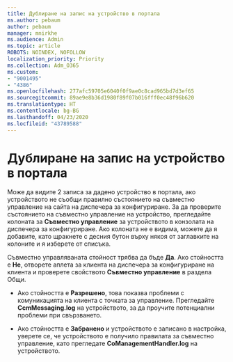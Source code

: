```yaml
---
title: Дублиране на запис на устройство в портала
ms.author: pebaum
author: pebaum
manager: mnirkhe
ms.audience: Admin
ms.topic: article
ROBOTS: NOINDEX, NOFOLLOW
localization_priority: Priority
ms.collection: Adm_O365
ms.custom:
- "9001495"
- "4386"
ms.openlocfilehash: 277afc59705e6040f0f9ae0c8cad965bd7d3ef65
ms.sourcegitcommit: 89ae9e8b36d1980f89f07b016fff0ec48f96b620
ms.translationtype: HT
ms.contentlocale: bg-BG
ms.lasthandoff: 04/23/2020
ms.locfileid: "43789588"
---
```

# <a name="duplicate-device-record-in-the-portal"></a>Дублиране на запис на устройство в портала

Може да видите 2 записа за дадено устройство в портала, ако устройството не съобщи правилно състоянието на съвместно управление на сайта на диспечера за конфигуриране. За да проверите състоянието на съвместно управление на устройство, прегледайте колоната за **Съвместно управление** за устройството в конзолата на диспечера за конфигуриране. Ако колоната не е видима, можете да я добавите, като щракнете с десния бутон върху някоя от заглавките на колоните и я изберете от списъка.

Съвместно управляваната стойност трябва да бъде **Да**. Ако стойността е **Не**, отворете аплета за клиента на диспечера за конфигуриране на клиента и проверете свойството **Съвместно управление** в раздела Общи.

- Ако стойността е **Разрешено**, това показва проблеми с комуникацията на клиента с точката за управление. Прегледайте **CcmMessaging.log** на устройството, за да проучите потенциални проблеми при свързването.

- Ако стойността е **Забранено** и устройството е записано в настройка, уверете се, че устройството е получило правилата за съвместно управление, като прегледате **CoManagementHandler.log** на устройството.
